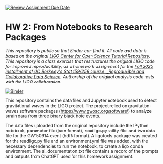 [![Review Assignment Due Date](https://classroom.github.com/assets/deadline-readme-button-22041afd0340ce965d47ae6ef1cefeee28c7c493a6346c4f15d667ab976d596c.svg)](https://classroom.github.com/a/y12QcJaO)
# HW 2: From Notebooks to Research Packages

_This repository is public so that Binder can find it. All code and data is based on the original [LIGO Center for Open Science Tutorial Repository](https://github.com/losc-tutorial/LOSC_Event_tutorial). This repository is a class exercise that restructures the original LIGO code for improved reproducibility, as a homework assignment for the [Fall 2025 installment of UC Berkeley's Stat 159/259 course, _Reproducible and Collaborative Data Science](https://ucb-stat-159-f25.github.io/site/). Authorship of the original analysis code rests with the LIGO collaboration._

[![Binder](https://mybinder.org/badge_logo.svg)](https://mybinder.org/v2/gh/UCB-stat-159-f25/hw-2-yauchristy/HEAD?urlpath=%2Fdoc%2Ftree%2FLOSC_Event_tutorial.ipynb)

This repository contains the data files and Jupyter notebook used to detect gravitational waves in the LIGO project. The project relied on gravitation-waves software packages (https://www.gwosc.org/software/) to analyze strain data from three binary black hole events.

The data files uploaded from the original repository include the IPython notebook, parameter file (json format), readligo.py utility file, and two data file for the GW150914 event (hdf5 format). A ligotools package was created for the readligo.py file and an environment.yml file was added, with the necessary dependencies to run the notebook, to create a ligo conda environment. The ai_documentation.txt file contains a record of the prompts and outputs from ChatGPT used for this homework assignment. 
